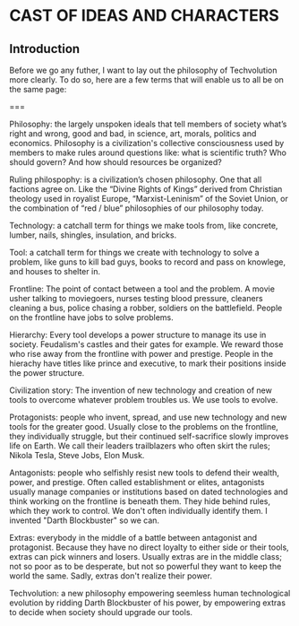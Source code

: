 
# CAST OF IDEAS AND CHARACTERS

## Introduction

Before we go any futher, I want to lay out the philosophy of Techvolution more clearly. To do so, here are a few terms that will enable us to all be on the same page:

===

Philosophy: the largely unspoken ideals that tell members of society what’s right and wrong, good and bad, in science, art, morals, politics and economics. Philosophy is a civilization's collective consciousness used by members to make rules around questions like: what is scientific truth? Who should govern? And how should resources be organized?

Ruling philospophy: is a civilization’s chosen philosophy. One that all factions agree on. Like the “Divine Rights of Kings” derived from Christian theology used in royalist Europe, “Marxist-Leninism” of the Soviet Union, or the combination of “red / blue” philosophies of our philosophy today.

Technology: a catchall term for things we make tools from, like concrete, lumber, nails, shingles, insulation, and bricks.

Tool: a catchall term for things we create with technology to solve a problem, like guns to kill bad guys, books to record and pass on knowlege, and houses to shelter in.

Frontline: The point of contact between a tool and the problem. A movie usher talking to moviegoers, nurses testing blood pressure, cleaners cleaning a bus, police chasing a robber, soldiers on the battlefield. People on the frontline have jobs to solve problems.

Hierarchy: Every tool develops a power structure to manage its use in society. Feudalism's castles and their gates for example. We reward those who rise away from the frontline with power and prestige. People in the hierachy have titles like prince and executive, to mark their positions inside the power structure.

Civilization story: The invention of new technology and creation of new tools to overcome whatever problem troubles us. We use tools to evolve.

Protagonists: people who invent, spread, and use new technology and new tools for the greater good. Usually close to the problems on the frontline, they individually struggle, but their continued self-sacrifice slowly improves life on Earth. We call their leaders trailblazers who often skirt the rules; Nikola Tesla, Steve Jobs, Elon Musk.

Antagonists: people who selfishly resist new tools to defend their wealth, power, and prestige. Often called establishment or elites, antagonists usually manage companies or institutions based on dated technologies and think working on the frontline is beneath them. They hide behind rules, which they work to control. We don't often individually identify them. I invented "Darth Blockbuster" so we can.

Extras: everybody in the middle of a battle between antagonist and protagonist. Because they have no direct loyalty to either side or their tools, extras can pick winners and losers. Usually extras are in the middle class; not so poor as to be desperate, but not so powerful they want to keep the world the same. Sadly, extras don't realize their power.

Techvolution: a new philosophy empowering seemless human technological evolution by ridding Darth Blockbuster of his power, by empowering extras to decide when society should upgrade our tools.
